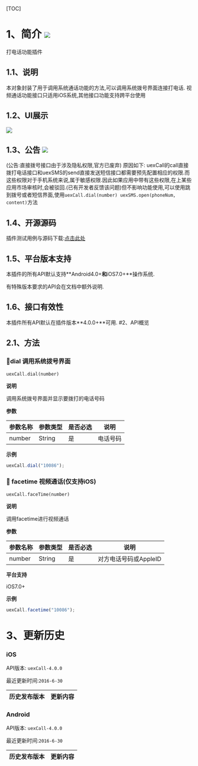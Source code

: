 [TOC]
# 1、简介 [![](http://appcan-download.oss-cn-beijing.aliyuncs.com/%E5%85%AC%E6%B5%8B%2Fgf.png)]()
打电话功能插件
## 1.1、说明
 本对象封装了用于调用系统通话功能的方法,可以调用系统拨号界面连接打电话.
 视频通话功能接口只适用iOS系统,其他接口功能支持跨平台使用
## 1.2、UI展示
![](http://newdocx.appcan.cn/docximg/151357a2015e6s7w.jpg)
## 1.3、公告 [![](http://appcan-download.oss-cn-beijing.aliyuncs.com/%E5%85%AC%E6%B5%8B%2Fnew.gif)]() 
 (公告:直接拨号接口由于涉及隐私权限,官方已废弃)
 原因如下:
    uexCall的call直接拨打电话接口和uexSMS的send直接发送短信接口都需要预先配置相应的权限.而这些权限对于手机系统来说,属于敏感权限.因此如果应用中带有这些权限,在上某些应用市场审核时,会被驳回.(已有开发者反馈该问题)但不影响功能使用,可以使用跳到拨号或者短信界面,使用`uexCall.dial(number) uexSMS.open(phoneNum, content)`方法
## 1.4、开源源码
插件测试用例与源码下载:<a href="http://plugin.appcan.cn/details.html?id=158_index" target="_blank">点击此处</a>
## 1.5、平台版本支持

本插件的所有API默认支持**Android4.0+**和**iOS7.0+**操作系统.

有特殊版本要求的API会在文档中额外说明.

## 1.6、接口有效性

本插件所有API默认在插件版本**4.0.0+**可用.
#2、API概览
## 2.1、方法

### 🍭dial  调用系统拨号界面

`uexCall.dial(number)`

**说明**

调用系统拨号界面并显示要拨打的电话号码

**参数**

| 参数名称   | 参数类型   | 是否必选 | 说明   |
| ------ | ------ | ---- | ---- |
| number | String | 是    | 电话号码 |


**示例**

```javascript
uexCall.dial("10086");
```
### 🍭 facetime   视频通话(仅支持iOS)

`uexCall.faceTime(number)`

**说明**

调用facetime进行视频通话

**参数**

| 参数名称   | 参数类型   | 是否必选 | 说明             |
| ------ | ------ | ---- | -------------- |
| number | String | 是    | 对方电话号码或AppleID |

**平台支持**

iOS7.0+

**示例**

```javascript
uexCall.facetime("10086");
```

 

# 3、更新历史 

### iOS

API版本: `uexCall-4.0.0`

最近更新时间:`2016-6-30`

| 历史发布版本 | 更新内容 |
| ----- | ----- |

### Android

API版本: `uexCall-4.0.0`

最近更新时间:`2016-6-30`

| 历史发布版本 | 更新内容 |
| ----- | ----- |
